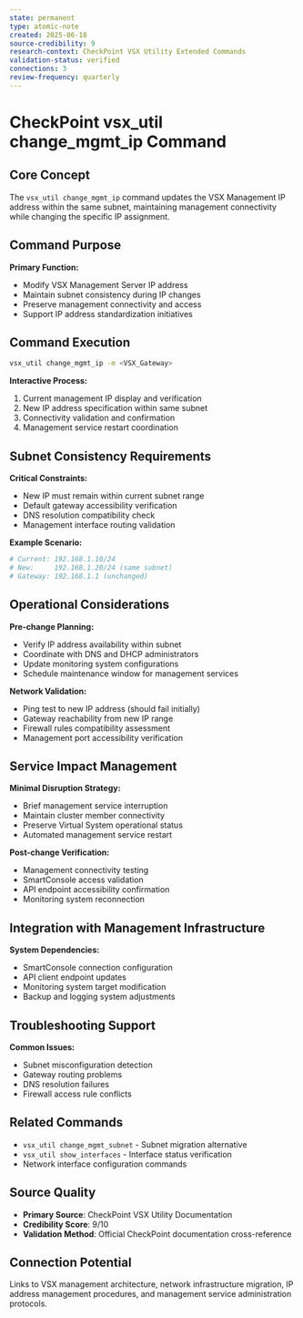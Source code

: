 ```yaml
---
state: permanent
type: atomic-note
created: 2025-06-18
source-credibility: 9
research-context: CheckPoint VSX Utility Extended Commands
validation-status: verified
connections: 3
review-frequency: quarterly
---
```


# CheckPoint vsx_util change_mgmt_ip Command

## Core Concept
The `vsx_util change_mgmt_ip` command updates the VSX Management IP address within the same subnet, maintaining management connectivity while changing the specific IP assignment.

## Command Purpose
**Primary Function:**
- Modify VSX Management Server IP address
- Maintain subnet consistency during IP changes
- Preserve management connectivity and access
- Support IP address standardization initiatives

## Command Execution
```bash
vsx_util change_mgmt_ip -m <VSX_Gateway>
```

**Interactive Process:**
1. Current management IP display and verification
2. New IP address specification within same subnet
3. Connectivity validation and confirmation
4. Management service restart coordination

## Subnet Consistency Requirements
**Critical Constraints:**
- New IP must remain within current subnet range
- Default gateway accessibility verification
- DNS resolution compatibility check
- Management interface routing validation

**Example Scenario:**
```bash
# Current: 192.168.1.10/24
# New:     192.168.1.20/24 (same subnet)
# Gateway: 192.168.1.1 (unchanged)
```

## Operational Considerations
**Pre-change Planning:**
- Verify IP address availability within subnet
- Coordinate with DNS and DHCP administrators
- Update monitoring system configurations
- Schedule maintenance window for management services

**Network Validation:**
- Ping test to new IP address (should fail initially)
- Gateway reachability from new IP range
- Firewall rules compatibility assessment
- Management port accessibility verification

## Service Impact Management
**Minimal Disruption Strategy:**
- Brief management service interruption
- Maintain cluster member connectivity
- Preserve Virtual System operational status
- Automated management service restart

**Post-change Verification:**
- Management connectivity testing
- SmartConsole access validation
- API endpoint accessibility confirmation
- Monitoring system reconnection

## Integration with Management Infrastructure
**System Dependencies:**
- SmartConsole connection configuration
- API client endpoint updates
- Monitoring system target modification
- Backup and logging system adjustments

## Troubleshooting Support
**Common Issues:**
- Subnet misconfiguration detection
- Gateway routing problems
- DNS resolution failures
- Firewall access rule conflicts

## Related Commands
- `vsx_util change_mgmt_subnet` - Subnet migration alternative
- `vsx_util show_interfaces` - Interface status verification
- Network interface configuration commands

## Source Quality
- **Primary Source**: CheckPoint VSX Utility Documentation
- **Credibility Score**: 9/10
- **Validation Method**: Official CheckPoint documentation cross-reference

## Connection Potential
Links to VSX management architecture, network infrastructure migration, IP address management procedures, and management service administration protocols.